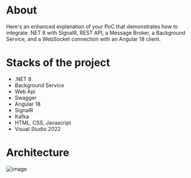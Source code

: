 # About
Here's an enhanced explanation of your PoC that demonstrates how to integrate .NET 8 with SignalR, REST API, a Message Broker, a Background Service, and a WebSocket connection with an Angular 18 client.

# Stacks of the project
- .NET 8
- Background Service
- Web Api
- Swagger
- Angular 18
- SignalR
- Kafka
- HTML, CSS, Javascript
- Visual Studio 2022

# Architecture
![image](https://github.com/user-attachments/assets/b1f08f02-f4ba-48c6-9a86-4a437162fa6c)
